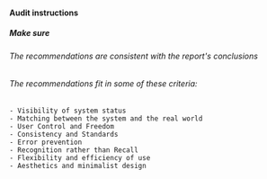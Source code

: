 #### Audit instructions

##### Make sure

###### The recommendations are consistent with the report's conclusions
###### The recommendations fit in some of these criteria:
    - Visibility of system status
    - Matching between the system and the real world
    - User Control and Freedom
    - Consistency and Standards
    - Error prevention
    - Recognition rather than Recall
    - Flexibility and efficiency of use
    - Aesthetics and minimalist design